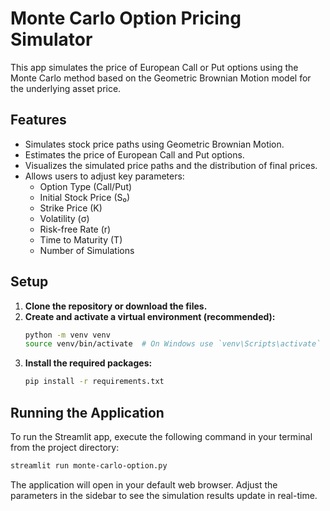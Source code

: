 # Monte Carlo Option Pricing Simulator

This app simulates the price of European Call or Put options using the Monte Carlo method based on the Geometric Brownian Motion model for the underlying asset price.

## Features

- Simulates stock price paths using Geometric Brownian Motion.
- Estimates the price of European Call and Put options.
- Visualizes the simulated price paths and the distribution of final prices.
- Allows users to adjust key parameters:
    - Option Type (Call/Put)
    - Initial Stock Price (S₀)
    - Strike Price (K)
    - Volatility (σ)
    - Risk-free Rate (r)
    - Time to Maturity (T)
    - Number of Simulations

## Setup

1.  **Clone the repository or download the files.**
2.  **Create and activate a virtual environment (recommended):**
    ```bash
    python -m venv venv
    source venv/bin/activate  # On Windows use `venv\Scripts\activate`
    ```
3.  **Install the required packages:**
    ```bash
    pip install -r requirements.txt
    ```

## Running the Application

To run the Streamlit app, execute the following command in your terminal from the project directory:

```bash
streamlit run monte-carlo-option.py
```

The application will open in your default web browser. Adjust the parameters in the sidebar to see the simulation results update in real-time.
